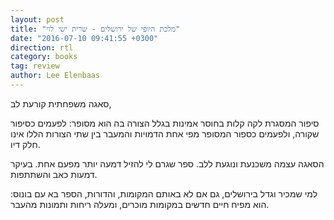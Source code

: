 ```yaml
---
layout: post
title: "מלכת היופי של ירושלים - שרית ישי לוי"
date: "2016-07-10 09:41:55 +0300"
direction: rtl
category: books
tag: review
author: Lee Elenbaas
---
```

סאגה משפחתית קורעת לב,

סיפור המסגרת לקה קלות בחוסר אמינות בגלל הצורה בה הוא מסופר: לפעמים כסיפור שקורה, ולפעמים כספור המסופר מפי אחת הדמויות
והמעבר בין שתי הצורות הללו אינו חלק דיו.

הסאגה עצמה משכנעת ונוגעת ללב. ספר שגרם לי להזיל דמעה יותר מפעם אחת. בעיקר דמעות כאב והשתתפות.

למי שמכיר וגדל בירושלים, גם אם לא באותם המקומות, והדורות, הספר בא עם בונוס: הוא מפיח חיים חדשים במקומות מוכרים, ומעלה ריחות ותמונות מהעבר.
